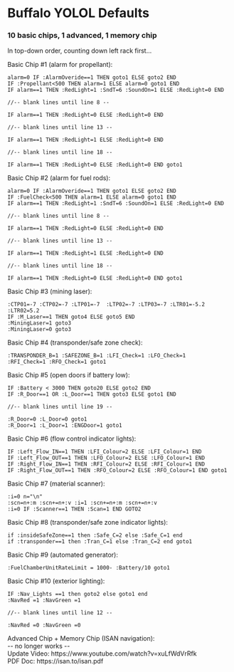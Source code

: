 # Buffalo YOLOL Defaults
### 10 basic chips, 1 advanced, 1 memory chip
In top-down order, counting down left rack first...

Basic Chip #1 (alarm for propellant):
```basic
alarm=0 IF :AlarmOveride==1 THEN goto1 ELSE goto2 END
IF :Propellant<500 THEN alarm=1 ELSE alarm=0 goto1 END
IF alarm==1 THEN :RedLight=1 :SndT=6 :SoundOn=1 ELSE :RedLight=0 END

//-- blank lines until line 8 --

IF alarm==1 THEN :RedLight=0 ELSE :RedLight=0 END

//-- blank lines until line 13 --

IF alarm==1 THEN :RedLight=1 ELSE :RedLight=0 END

//-- blank lines until line 18 --

IF alarm==1 THEN :RedLight=0 ELSE :RedLight=0 END goto1
```

Basic Chip #2 (alarm for fuel rods):
```basic
alarm=0 IF :AlarmOveride==1 THEN goto1 ELSE goto2 END
IF :FuelCheck<500 THEN alarm=1 ELSE alarm=0 goto1 END
IF alarm==1 THEN :RedLight=1 :SndT=6 :SoundOn=1 ELSE :RedLight=0 END

//-- blank lines until line 8 --

IF alarm==1 THEN :RedLight=0 ELSE :RedLight=0 END

//-- blank lines until line 13 --

IF alarm==1 THEN :RedLight=1 ELSE :RedLight=0 END

//-- blank lines until line 18 --

IF alarm==1 THEN :RedLight=0 ELSE :RedLight=0 END goto1
```

Basic Chip #3 (mining laser):
```basic
:CTP01=-7 :CTP02=-7 :LTP01=-7  :LTP02=-7 :LTP03=-7 :LTR01=-5.2
:LTR02=5.2
IF :M_Laser==1 THEN goto4 ELSE goto5 END
:MiningLaser=1 goto3
:MiningLaser=0 goto3
```
Basic Chip #4 (transponder/safe zone check):
```basic
:TRANSPONDER_B=1 :SAFEZONE_B=1 :LFI_Check=1 :LFO_Check=1
:RFI_Check=1 :RFO_Check=1 goto1
```

Basic Chip #5 (open doors if battery low):
```basic
IF :Battery < 3000 THEN goto20 ELSE goto2 END
IF :R_Door==1 OR :L_Door==1 THEN goto3 ELSE goto1 END

//-- blank lines until line 19 --

:R_Door=0 :L_Door=0 goto1
:R_Door=1 :L_Door=1 :ENGDoor=1 goto1
```

Basic Chip #6 (flow control indicator lights):
```basic
IF :Left_Flow_IN==1 THEN :LFI_Colour=2 ELSE :LFI_Colour=1 END
IF :Left_Flow_OUT==1 THEN :LFO_Colour=2 ELSE :LFO_Colour=1 END
IF :Right_Flow_IN==1 THEN :RFI_Colour=2 ELSE :RFI_Colour=1 END
IF :Right_Flow_OUT==1 THEN :RFO_Colour=2 ELSE :RFO_Colour=1 END goto1
```
Basic Chip #7 (material scanner):
```basic
:i=0 n="\n"
:scn=n+:m :scn+=n+:v :i=1 :scn+=n+:m :scn+=n+:v
:i=0 IF :Scanner==1 THEN :Scan=1 END GOTO2
```

Basic Chip #8 (transponder/safe zone indicator lights):
```basic
if :insideSafeZone==1 then :Safe_C=2 else :Safe_C=1 end
if :transponder==1 then :Tran_C=1 else :Tran_C=2 end goto1
```

Basic Chip #9 (automated generator):
```basic
:FuelChamberUnitRateLimit = 1000- :Battery/10 goto1
```

Basic Chip #10 (exterior lighting):
```basic
IF :Nav_Lights ==1 then goto2 else goto1 end
:NavRed =1 :NavGreen =1

//-- blank lines until line 12 --

:NavRed =0 :NavGreen =0
```

<p>Advanced Chip + Memory Chip (ISAN navigation): <br/>
-- no longer works -- <br/>
Update Video: https://www.youtube.com/watch?v=xuLfWdVrRfk <br/>
PDF Doc: https://isan.to/isan.pdf</p>
